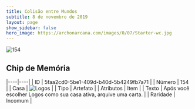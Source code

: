 ```yaml
---
title: Colisão entre Mundos
subtitle: 8 de novembro de 2019
layout: page
show_sidebar: false
hero_image: https://archonarcana.com/images/0/07/Starter-wc.jpg
---
```


![154](https://cdn.keyforgegame.com/media/card_front/pt/452_154_7H7QHV5V9V3V_pt.png)

## Chip de Memória

|----|----|
| ID | 5faa2cd0-5be1-409d-b40d-5b4249fb7a71 |
| Número | 154 |
| Casa | ![Logos](https://archonarcana.com/images/thumb/c/ce/Logos.png/22px-Logos.png "Logos") |
| Tipo | Artefato |
| Atributos | Item |
| Texto | Após você escolher Logos como sua casa ativa, arquive uma carta. |
| Raridade | Incomum |

